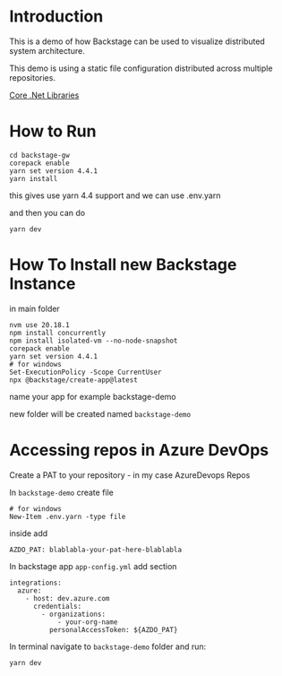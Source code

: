 # Introduction

This is a demo of how Backstage can be used to visualize distributed system architecture.

This demo is using a static file configuration distributed across multiple repositories.

[Core .Net Libraries](https://github.com/gwilczura/dotnet-common)

# How to Run

```
cd backstage-gw
corepack enable
yarn set version 4.4.1
yarn install
```

this gives use yarn 4.4 support and we can use .env.yarn

and then you can do

```
yarn dev
```

# How To Install new Backstage Instance

in main folder

```
nvm use 20.18.1
npm install concurrently
npm install isolated-vm --no-node-snapshot
corepack enable
yarn set version 4.4.1
# for windows
Set-ExecutionPolicy -Scope CurrentUser
npx @backstage/create-app@latest
```

name your app for example backstage-demo

new folder will be created named `backstage-demo`


# Accessing repos in Azure DevOps

Create a PAT to your repository - in my case AzureDevops Repos

In `backstage-demo` create file

```
# for windows
New-Item .env.yarn -type file
```

inside add

```
AZDO_PAT: blablabla-your-pat-here-blablabla
```

In backstage app `app-config.yml` add section

```
integrations:
  azure:
    - host: dev.azure.com
      credentials:
        - organizations:
            - your-org-name
          personalAccessToken: ${AZDO_PAT}
```

In terminal navigate to `backstage-demo` folder and run:
```
yarn dev
```

